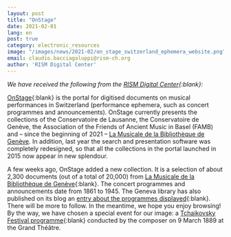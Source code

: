 ```yaml
---
layout: post
title: "OnStage"
date: 2021-02-01
lang: en
post: true
category: electronic_resources
image: "/images/news/2021-02/on_stage_switzerland_ephemera_website.png"
email: claudio.bacciagaluppi@rism-ch.org
author: 'RISM Digital Center'
---
```


_We have received the following from the [RISM Digital Center](https://rism.digital){:blank}:_

[OnStage](http://onstage.rism-ch.org){:blank} is the portal for digitised documents on musical performances in Switzerland (performance ephemera, such as concert programmes and announcements). OnStage currently presents the collections of the Conservatoire de Lausanne, the Conservatoire de Genève, the Association of the Friends of Ancient Music in Basel (FAMB) and – since the beginning of 2021 – [La Musicale de la Bibliothèque de Genève](http://www.bge-geneve.ch/musicale). In addition, last year the search and presentation software was completely redesigned, so that all the collections in the portal launched in 2015 now appear in new splendour.
 
A few weeks ago, OnStage added a new collection. It is a selection of about 2,300 documents (out of a total of 20,000) from [La Musicale de la Bibliothèque de Genève](http://www.bge-geneve.ch/musicale){:blank}. The concert programmes and announcements date from 1861 to 1945. The Geneva library has also published on its blog an [entry about the programmes displayed](https://blog.bge-geneve.ch/onstage-les-programmes-de-concert-de-la-musicale-1/){:blank}. There will be more to follow. In the meantime, we hope you enjoy browsing! By the way, we have chosen a special event for our image: a [Tchaikovsky Festival programme](http://onstage.rism-ch.org/source/bmu_vg2_1_f002329){:blank} conducted by the composer on 9 March 1889 at the Grand Théâtre.  
